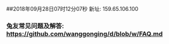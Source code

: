 ##2018年09月28日07时12分07秒 新址: 159.65.106.100
### 兔友常见问题及解答: https://github.com/wanggonging/d/blob/w/FAQ.md
